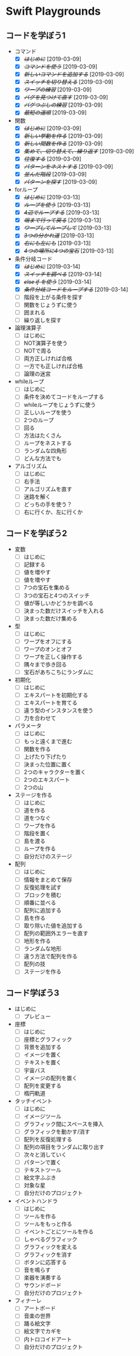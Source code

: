 # Swift Playgrounds
## コードを学ぼう1
- コマンド
    * [X] ~~*はじめに*~~ [2019-03-09]
    * [X] ~~*コマンドを使う*~~ [2019-03-09]
    * [X] ~~*新しいコマンドを追加する*~~ [2019-03-09]
    * [X] ~~*スイッチを切り替える*~~ [2019-03-09]
    * [X] ~~*ワープの練習*~~ [2019-03-09]
    * [X] ~~*バグを見つけて直す*~~ [2019-03-09]
    * [X] ~~*バグつぶしの練習*~~ [2019-03-09]
    * [X] ~~*最短の道順*~~ [2019-03-09]
- 関数
    * [X] ~~*はじめに*~~ [2019-03-09]
    * [X] ~~*新しい挙動を作る*~~ [2019-03-09]
    * [X] ~~*新しい関数を作る*~~ [2019-03-09]
    * [X] ~~*集めて、切り替えて、繰り返す*~~ [2019-03-09]
    * [X] ~~*往復する*~~ [2019-03-09]
    * [X] ~~*パターンをネストする*~~ [2019-03-09]
    * [X] ~~*並んだ階段*~~ [2019-03-09]
    * [X] ~~*パターンを探す*~~ [2019-03-09]
- forループ
    * [X] ~~*はじめに*~~ [2019-03-13]
    * [X] ~~*ループを使う*~~ [2019-03-13]
    * [X] ~~*4辺でループする*~~ [2019-03-13]
    * [X] ~~*端まで行って戻る*~~ [2019-03-13]
    * [X] ~~*ワープしてループして*~~ [2019-03-13]
    * [X] ~~*3つの分かれ道*~~ [2019-03-13]
    * [X] ~~*右にも左にも*~~ [2019-03-13]
    * [X] ~~*4つの場所に4つの宝石*~~ [2019-03-13]
- 条件分岐コード
    * [X] ~~*はじめに*~~ [2019-03-14]
    * [X] ~~*スイッチを調べる*~~ [2019-03-14]
    * [X] ~~*else if を使う*~~ [2019-03-14]
    * [X] ~~*条件分岐コードをループする*~~ [2019-03-14]
    * [ ] 階段を上がる条件を探す
    * [ ] 関数をじょうずに使う
    * [ ] 囲まれる
    * [ ] 繰り返しを探す
- 論理演算子
    * [ ] はじめに
    * [ ] NOT演算子を使う
    * [ ] NOTで周る
    * [ ] 両方正しければ合格
    * [ ] 一方でも正しければ合格
    * [ ] 論理の迷宮
- whileループ
    * [ ] はじめに
    * [ ] 条件を決めてコードをループする
    * [ ] whileループをじょうずに使う
    * [ ] 正しいループを使う
    * [ ] 2つのループ
    * [ ] 回る
    * [ ] 方法はたくさん
    * [ ] ループをネストする
    * [ ] ランダムな四角形
    * [ ] どんな方法でも
- アルゴリズム
    * [ ] はじめに
    * [ ] 右手法
    * [ ] アルゴリズムを直す
    * [ ] 迷路を解く
    * [ ] どっちの手を使う？
    * [ ] 右に行くか、左に行くか

## コードを学ぼう2
- 変数
    * [ ] はじめに
    * [ ] 記録する
    * [ ] 値を増やす
    * [ ] 値を増やす
    * [ ] 7つの宝石を集める
    * [ ] 3つの宝石と4つのスイッチ
    * [ ] 値が等しいかどうかを調べる
    * [ ] 決まった数だけスイッチを入れる
    * [ ] 決まった数だけ集める
- 型
    * [ ] はじめに
    * [ ] ワープをオフにする
    * [ ] ワープのオンとオフ
    * [ ] ワープを正しく操作する
    * [ ] 隅々まで歩き回る
    * [ ] 宝石があちこちにランダムに
- 初期化
    * [ ] はじめに
    * [ ] エキスパートを初期化する
    * [ ] エキスパートを育てる
    * [ ] 違う型のインスタンスを使う
    * [ ] 力を合わせて
- パラメータ
    * [ ] はじめに
    * [ ] もっと遠くまで進む
    * [ ] 関数を作る
    * [ ] 上げたり下げたり
    * [ ] 決まった位置に置く
    * [ ] 2つのキャラクターを置く
    * [ ] 2つのエキスパート
    * [ ] 2つの山
- ステージを作る
    * [ ] はじめに
    * [ ] 道を作る
    * [ ] 道をつなぐ
    * [ ] ワープを作る
    * [ ] 階段を置く
    * [ ] 島を渡る
    * [ ] ループを作る
    * [ ] 自分だけのステージ
- 配列
    * [ ] はじめに
    * [ ] 情報をまとめて保存
    * [ ] 反復処理を試す
    * [ ] ブロックを積む
    * [ ] 順番に並べる
    * [ ] 配列に追加する
    * [ ] 島を作る
    * [ ] 取り除いた値を追加する
    * [ ] 配列の範囲外エラーを直す
    * [ ] 地形を作る
    * [ ] ランダムな地形
    * [ ] 違う方法で配列を作る
    * [ ] 配列の技
    * [ ] ステージを作る

## コード学ぼう3

- はじめに
    * [ ] プレビュー
- 座標
    * [ ] はじめに
    * [ ] 座標とグラフィック
    * [ ] 背景を追加する
    * [ ] イメージを置く
    * [ ] テキストを置く
    * [ ] 宇宙バス
    * [ ] イメージの配列を置く
    * [ ] 配列を変更する
    * [ ] 楕円軌道
- タッチイベント
    * [ ] はじめに
    * [ ] イメージツール
    * [ ] グラフィック間にスペースを挿入
    * [ ] グラフィックを動かす/消す
    * [ ] 配列を反復処理する
    * [ ] 配列の項目をランダムに取り出す
    * [ ] 次々と消していく
    * [ ] パターンで置く
    * [ ] テキストツール
    * [ ] 絵文字ふぶき
    * [ ] 対象な星
    * [ ] 自分だけのプロジェクト
- イベントハンドラ
    * [ ] はじめに
    * [ ] ツールを作る
    * [ ] ツールをもっと作る
    * [ ] イベントごとにツールを作る
    * [ ] しゃべるグラフィック
    * [ ] グラフィックを変える
    * [ ] グラフィックを消す
    * [ ] ボタンに応答する
    * [ ] 音を鳴らす
    * [ ] 楽器を演奏する
    * [ ] サウンドボード
    * [ ] 自分だけのプロジェクト
- フィナーレ
    * [ ] アートボード
    * [ ] 音楽の世界
    * [ ] 踊る絵文字
    * [ ] 絵文字でカギを
    * [ ] 内トロコイドアート
    * [ ] 自分だけのプロジェクト
